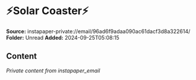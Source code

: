 # ⚡️Solar Coaster⚡️

**Source:** instapaper-private://email/96ad6f9adaa090ac61dacf3d8a322614/
**Folder:** Unread
**Added:** 2024-09-25T05:08:15




## Content
*Private content from instapaper_email*
